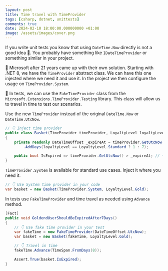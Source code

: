 ```yaml
---
layout: post
title: Time travel with TimeProvider
tags: [csharp, dotnet, unittests]
comments: true
date: 2024-02-10 18:00:00.000000000 +01:00
image: /assets/images/cover.png
---
```


If you write unit tests you know that using `DateTime.Now` directly is not a good idea 🤔. 
You probably have something like `IDateTimeProvider` or something similar in your project.

🌠 Microsoft after 21 years came up with their own solution. Starting with .NET 8, we have the `TimeProvider` abstract class. 
We can have this one injected where we need it and use it. 
In the project we then configure the usage on `TimeProvider.System`.

🧪 In tests, we can use the `FakeTimeProvider` class from the `Microsoft.Extensions.TimeProvider.Testing` library. 
This class will allow us to travel in time to test our scenarios.

Use the new `TimeProvider` instead of the original `DateTime.Now` or `DateTime.UtcNow`.

```csharp
// 👇 Inject time provider
public class Basket(TimeProvider timeProvider, LoyaltyLevel loyaltyLevel)
{
    private readonly DateTimeOffset _expireAt = timeProvider.GetUtcNow()  // 👈 Use time provider
        .AddDays(loyaltyLevel == LoyaltyLevel.Standard ? 1 : 7);

    public bool IsExpired => timeProvider.GetUtcNow() > _expireAt; // 👈 Use time provider
}
```

`TimeProvider.System` is available for standard use cases. Inject it where you need it.

```csharp
// 👇 Use System time provider in your code
var basket = new Basket(TimeProvider.System, LoyaltyLevel.Gold);
```

In tests use `FakeTimeProvider` and time travel as needed using `Advance` method.

```csharp
[Fact]
public void GoldendUserShouldBeExpiredAfter7Days()
{
    // 👇 Use fake time provider in your test
    var fakeTime = new FakeTimeProvider(DateTimeOffset.UtcNow);
    var basket = new Basket(fakeTime, LoyaltyLevel.Gold);

    // 👇 Travel in time
    fakeTime.Advance(TimeSpan.FromDays(8));

    Assert.True(basket.IsExpired);
}
```
